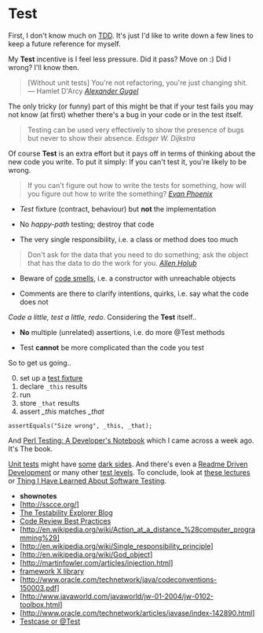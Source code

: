 Test
====

First, I don't know much on [TDD](http://www.ibm.com/developerworks/library/j-test/j-test-pdf.pdf).
It's just I'd like to write down a few lines to keep a future reference for myself.

My __Test__ incentive is
I feel less pressure.
Did it pass? Move on :)
Did I wrong? I'll know then.

> [Without unit tests] You're not refactoring,
> you're just changing shit. — Hamlet D'Arcy
> *[Alexander Gugel](https://twitter.com/alexanderGugel/status/566656504422752257)*

The only tricky (or funny)
part of this might be that
if your test fails you may
not know (at first) whether
there's a bug in your code
or in the test itself.

> Testing can be used very effectively to show
> the presence of bugs but never to show their absence.
> *Edsger W. Dijkstra*

Of course __Test__ is an extra effort
but it pays off in terms of thinking
about the new code you write.
To put it simply: If you can't test it,
you're likely to be wrong.

> If you can't figure out how to write the tests for something,
> how will you figure out how to write the something?
> *[Evan Phoenix](https://twitter.com/evanphx/status/504735308932333568)*

- *Test* fixture (contract, behaviour) but **not** the implementation

- No *happy-path* testing; destroy that code

- The very single responsibility, i.e. a class or method does too much

> Don't ask for the data that you need to do something;
> ask the object that has the data to do the work for you.
> *[Allen Holub](https://youtu.be/HZyRQ8Uhhmk)*

- Beware of [code smells](http://c2.com/cgi/wiki?CodeSmell), i.e. a constructor with unreachable objects

- Comments are there to clarify intentions, quirks, i.e. say what the code does not

*Code a little, test a little, redo*. Considering the __Test__ itself..

- **No** multiple (unrelated) assertions, i.e. do more @Test methods

- Test **cannot** be more complicated than the code you test

So to get us going..

0. set up a [test fixture](https://github.com/junit-team/junit/wiki/Test-fixtures)
1. declare `_this` results
2. run
3. store `_that` results
4. assert *_this* matches *_that*

`assertEquals("Size wrong", _this, _that);`

<script src="https://gist.github.com/paveljurca/57deec705e09ac4070fc.js"></script>

And [Perl Testing: A Developer's Notebook](http://shop.oreilly.com/product/9780596100926.do)
which I came across a week ago. It's The book.

[Unit tests](http://martinfowler.com/bliki/TestDrivenDevelopment.html) might have
[some](http://david.heinemeierhansson.com/2014/tdd-is-dead-long-live-testing.html)
[dark sides](http://www.rbcs-us.com/documents/Why-Most-Unit-Testing-is-Waste.pdf).
And there's even a [Readme Driven Development](http://tom.preston-werner.com/2010/08/23/readme-driven-development.html)
or many other [test levels](https://en.wikipedia.org/wiki/Software_testing#Testing_levels).
To conclude, look at [these lectures](http://d3s.mff.cuni.cz/teaching/programming_practices/lecture12.html)
or [Thing I Have Learned About Software Testing](http://qntm.org/test).


* __shownotes__
* [http://sscce.org/]
* [The Testability Explorer Blog](http://misko.hevery.com/2008/11/04/clean-code-talks-unit-testing/)
* [Code Review Best Practices](http://kevinlondon.com/2015/05/05/code-review-best-practices.html)
* [http://en.wikipedia.org/wiki/Action_at_a_distance_%28computer_programming%29]
* [http://en.wikipedia.org/wiki/Single_responsibility_principle]
* [http://en.wikipedia.org/wiki/God_object]
* [http://martinfowler.com/articles/injection.html]
* [framework X library](http://stackoverflow.com/questions/148747/what-is-the-difference-between-a-framework-and-a-library/148788#148788)
* [http://www.oracle.com/technetwork/java/codeconventions-150003.pdf]
* [http://www.javaworld.com/javaworld/jw-01-2004/jw-0102-toolbox.html]
* [http://www.oracle.com/technetwork/articles/javase/index-142890.html]
* [Testcase or @Test](http://stackoverflow.com/questions/2635839/junit-confusion-use-extend-testcase-or-test)


